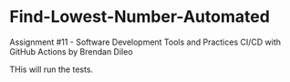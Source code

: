 # Find-Lowest-Number-Automated
Assignment #11 - Software Development Tools and Practices
CI/CD with GitHub Actions by Brendan Dileo

THis will run the tests.

